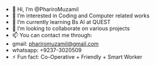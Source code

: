 - 👋 Hi, I’m @PhariroMuzamil
- 👀 I’m interested in Coding and Computer related works
- 🌱 I’m currently learning Bs AI at QUEST
- 💞️ I’m looking to collaborate on various projects
- 📫 You can contact me through:
-    gmail: phariromuzamil@gmail.com
-    whatsapp: +9237-3020509
- ⚡ Fun fact: Co-Operative  +  Friendly  +  Smart Worker

<!---
PhariroMuzamil/PhariroMuzamil is a ✨ special ✨ repository because its `README.md` (this file) appears on your GitHub profile.
You can click the Preview link to take a look at your changes.
--->
